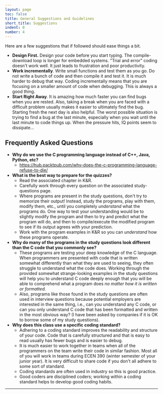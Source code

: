 ```yaml
---
layout: page
toc: false
title: General Suggestions and Guidelines
short_title: Suggestions
indent: 0
number: 4
---
```

Here are a few suggestions that if followed should ease things a bit. 

  * **Design First.** Design your code before you start typing. The compile-download loop is longer for embedded systems. "Trial and error" coding doesn't work well. It just leads to frustration and poor productivity.
  * **Work incrementally**. Write small functions and test them as you go. Do not write a bunch of code and then compile it and test it. It is much harder to debug that way. Coding incrementally means that you are focusing on a smaller amount of code when debugging. This is always a good thing.
  * **Start Right Away**. It is amazing how much faster you can find bugs when you are rested. Also, taking a break when you are faced with a difficult problem usually makes it easier to ultimately find the bug. Starting fresh the next day is also helpful. The worst possible situation is trying to find a bug at the last minute, especially when you wait until the last minute to code things up. When the pressure hits, IQ points seem to dissipate...



## Frequently Asked Questions 

  - **Why do we use the C programming language instead of C++, Java, Python, etc?**
    - <https://hub.packtpub.com/why-does-the-c-programming-language-refuse-to-die/>
  - **What is the best way to prepare for the quizzes?**
    - Read the associated chapter in K&R.
    - Carefully work through every question on the associated study-questions page.
    - Where programs are present in the study questions, don't try to memorize their output! Instead, study the programs, play with them, modify them, etc., until you completely *understand* what the programs do. One way to test your understanding would be to slightly modify the program and then to try and predict what the program will do, and then to compile/execute the modified program to see if its output agrees with your prediction.
    - Work with the program examples in K&R so you can *understand* how these programs operate.
  - **Why do many of the programs in the study questions look different than the C code that you commonly see?**
    - These programs are testing your deep knowledge of the C language. When programmers are presented with code that is written somewhat differently than what they are used to seeing, they often struggle to understand what the code does. Working through the provided somewhat strange-looking examples in the study questions will help you to understand C code deeply enough that you will be able to comprehend what a program does *no matter how it is written or formatted.*
    - Also, programs like those found in the study questions are often used in interview questions because potential employers are interested in the same thing, i.e., can you understand any C code, or can you only understand C code that has been formatted and written in the most obvious way? (I have been asked by companies if it is OK to borrow some of my study questions).
  - **Why does this class use a specific coding standard?**
    - Adhering to a coding standard improves the readability and structure of your code. Code that is carefully structured and that is easy to read usually has fewer bugs and is easier to debug.
    - It is much easier to work together in teams when all of the programmers on the team write their code in similar fashion. Most all of you will work in teams during ECEN 390 (winter semester of your junior year). It is very difficult to share code if you don't all adhere to some sort of standard.
    - Coding standards are often used in industry so this is good practice.
    - Good coders are disciplined coders; working within a coding standard helps to develop good coding habits.

---